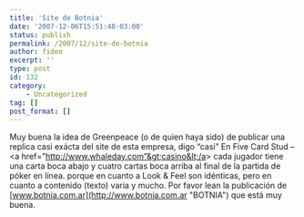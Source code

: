 ```yaml
---
title: 'Site de Botnia'
date: '2007-12-06T15:51:48-03:00'
status: publish
permalink: /2007/12/site-de-botnia
author: fideo
excerpt: ''
type: post
id: 132
category:
    - Uncategorized
tag: []
post_format: []
---
```

Muy buena la idea de Greenpeace (o de quien haya sido) de publicar una replica casi exácta del site de esta empresa, digo “casi” En Five Card Stud – &lt;a href=”http://www.whaleday.com”&gt;casino&lt;/a&gt; cada jugador tiene una carta boca abajo y cuatro cartas boca arriba al final de la partida de póker en línea. porque en cuanto a Look &amp; Feel son idénticas, pero en cuanto a contenido (texto) varia y mucho. Por favor lean la publicación de [www.botnia.com.ar](http://www.botnia.com.ar "BOTNIA") que está muy buena.